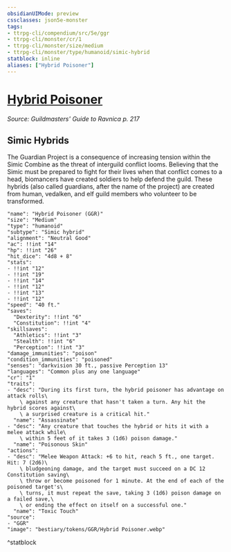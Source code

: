 ```yaml
---
obsidianUIMode: preview
cssclasses: json5e-monster
tags:
- ttrpg-cli/compendium/src/5e/ggr
- ttrpg-cli/monster/cr/1
- ttrpg-cli/monster/size/medium
- ttrpg-cli/monster/type/humanoid/simic-hybrid
statblock: inline
aliases: ["Hybrid Poisoner"]
---
```

# [Hybrid Poisoner](3-Compendium\CLI\bestiary\humanoid/hybrid-poisoner-ggr.md)
*Source: Guildmasters' Guide to Ravnica p. 217*  

## Simic Hybrids

The Guardian Project is a consequence of increasing tension within the Simic Combine as the threat of interguild conflict looms. Believing that the Simic must be prepared to fight for their lives when that conflict comes to a head, biomancers have created soldiers to help defend the guild. These hybrids (also called guardians, after the name of the project) are created from human, vedalken, and elf guild members who volunteer to be transformed.

```statblock
"name": "Hybrid Poisoner (GGR)"
"size": "Medium"
"type": "humanoid"
"subtype": "Simic hybrid"
"alignment": "Neutral Good"
"ac": !!int "14"
"hp": !!int "26"
"hit_dice": "4d8 + 8"
"stats":
- !!int "12"
- !!int "19"
- !!int "14"
- !!int "12"
- !!int "13"
- !!int "12"
"speed": "40 ft."
"saves":
  "Dexterity": !!int "6"
  "Constitution": !!int "4"
"skillsaves":
  "Athletics": !!int "3"
  "Stealth": !!int "6"
  "Perception": !!int "3"
"damage_immunities": "poison"
"condition_immunities": "poisoned"
"senses": "darkvision 30 ft., passive Perception 13"
"languages": "Common plus any one language"
"cr": "1"
"traits":
- "desc": "During its first turn, the hybrid poisoner has advantage on attack rolls\
    \ against any creature that hasn't taken a turn. Any hit the hybrid scores against\
    \ a surprised creature is a critical hit."
  "name": "Assassinate"
- "desc": "Any creature that touches the hybrid or hits it with a melee attack while\
    \ within 5 feet of it takes 3 (1d6) poison damage."
  "name": "Poisonous Skin"
"actions":
- "desc": "Melee Weapon Attack: +6 to hit, reach 5 ft., one target. Hit: 7 (2d6)\
    \ bludgeoning damage, and the target must succeed on a DC 12 Constitution saving\
    \ throw or become poisoned for 1 minute. At the end of each of the poisoned target's\
    \ turns, it must repeat the save, taking 3 (1d6) poison damage on a failed save,\
    \ or ending the effect on itself on a successful one."
  "name": "Toxic Touch"
"source":
- "GGR"
"image": "bestiary/tokens/GGR/Hybrid Poisoner.webp"
```
^statblock